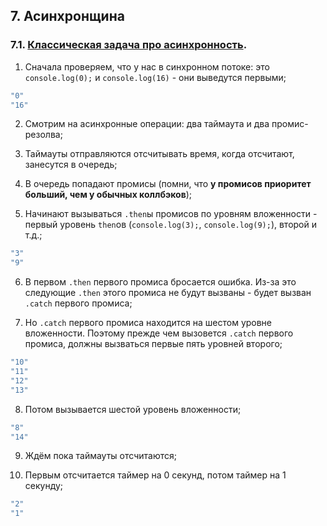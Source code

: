 ## 7. Асинхронщина

### 7.1. [Классическая задача про асинхронность](./typical-async-task.md).

1. Сначала проверяем, что у нас в синхронном потоке: это `console.log(0);` и `console.log(16)` - они выведутся первыми;

```bash
"0"
"16"
```

2. Смотрим на асинхронные операции: два таймаута и два промис-резолва;

3. Таймауты отправляются отсчитывать время, когда отсчитают, занесутся в очередь;

4. В очередь попадают промисы (помни, что **у промисов приоритет больший, чем у обычных коллбэков**);

5. Начинают вызываться `.then`ы промисов по уровням вложенности - первый уровень `then`ов (`console.log(3);`, `console.log(9);`), второй и т.д.;

```bash
"3"
"9"
```

6. В первом `.then` первого промиса бросается ошибка. Из-за это следующие `.then` этого промиса не будут вызваны - будет вызван `.catch` первого промиса;

7. Но `.catch` первого промиса находится на шестом уровне вложенности. Поэтому прежде чем вызовется `.catch` первого промиса, должны вызваться первые пять уровней второго;

```bash
"10"
"11"
"12"
"13"
```

8. Потом вызывается шестой уровень вложенности;

```bash
"8"
"14"
```

9. Ждём пока таймауты отсчитаются;

10. Первым отсчитается таймер на 0 секунд, потом таймер на 1 секунду;

```bash
"2"
"1"
```
